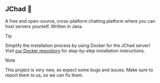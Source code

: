 ## JChad 🗿
A free and open-source, cross-platform chatting platform where you can host servers yourself. Written in Java.

> [!TIP]
> Simplify the installation process by using Docker for the JChad server!  
> Visit [our Docker repository](https://hub.docker.com/r/randware/jchad) for step-by-step installation instructions.

> [!NOTE]
> This project is very new, so expect some bugs and issues. Make sure to report them to us, so we can fix them.
